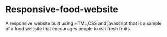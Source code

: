 # Responsive-food-website
A responsive website built using HTML,CSS and javascript that is a sample of a food website that encourages people to eat fresh fruits.
